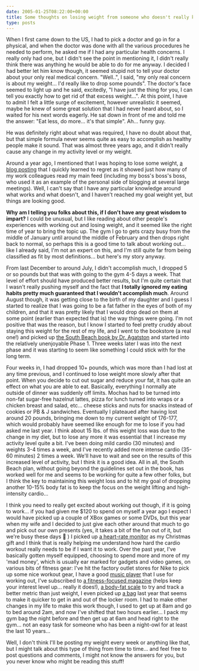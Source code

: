 ```yaml
---
date: 2005-01-25T08:22:00+00:00
title: Some thoughts on losing weight from someone who doesn't really know that much about it...
type: posts
---
```

When I first came down to the US, I had to pick a doctor and go in for a physical, and when the doctor was done with all the various procedures he needed to perform, he asked me if I had any particular health concerns. I really only had one, but I didn't see the point in mentioning it, I didn't really think there was anything he would be able to do for me anyway. I decided I had better let him know though, it seemed stupid not to tell your doctor about your only real medical concern. "Well..", I said, "my only real concern is about my weight... I'd really like to drop some pounds". The doctor's face seemed to light up and he said, excitedly, "I have just the thing for you, I can tell you exactly how to get rid of that excess weight...". At this point, I have to admit I felt a little surge of excitement, however unrealistic it seemed, maybe he knew of some great solution that I had never heard about, so I waited for his next words eagerly. He sat down in front of me and told me the answer: "Eat less, do more... it's that simple". Ah... funny guy.

He was definitely right about what was required, I have no doubt about that, but that simple formula never seems quite as easy to accomplish as healthy people make it sound. That was almost three years ago, and it didn't really cause any change in my activity level or my weight.

Around a year ago, I mentioned that I was hoping to lose some weight, [a blog posting](https://blogs.duncanmackenzie.net/duncanma/archive/2004/01/07/351.aspx) that I quickly learned to regret as it showed just how many of my work colleagues read my main feed (including my boss's boss's boss, who used it as an example of the personal side of blogging at several large meetings). Well, I can't say that I have any particular knowledge around what works and what doesn't, and I haven't reached my goal weight yet, but things are looking good.

**Why am I telling you folks about this, if I don't have any great wisdom to impart?** I could be unusual, but I like reading about other people's experiences with working out and losing weight, and it seemed like the right time of year to bring the topic up. The gym I go to gets crazy busy from the middle of January until around the middle of February and then drops right back to normal, so perhaps this is a good time to talk about working out... like I already said, I'm not an expert on this, and I'm still quite far from being classified as fit by most definitions... but here's my story anyway.

From last December to around July, I didn't accomplish much, I dropped 5 or so pounds but that was with going to the gym 4-5 days a week. That level of effort should have produced better results, but I'm quite certain that I wasn't really pushing myself and the fact that **I totally ignored my eating habits pretty much guaranteed that I wouldn't accomplish much**. Around August though, it was getting close to the birth of my daughter and I guess I started to realize that I was going to be a fat father in the eyes of both of my children, and that it was pretty likely that I would drop dead on them at some point (earlier than expected that is) the way things were going. I'm not positive that was the reason, but I know I started to feel pretty cruddy about staying this weight for the rest of my life, and I went to the bookstore (a real one!) and picked up [the South Beach book by Dr. Agatston](https://www.amazon.com/exec/obidos/ASIN/1579546463/duncanmackenz-20?creative=327641&camp=14573&link_code=as1) and started into the relatively unenjoyable Phase 1. Three weeks later I was into the next phase and it was starting to seem like something I could stick with for the long term.

Four weeks in, I had dropped 10+ pounds, which was more than I had lost at any time previous, and I continued to lose weight more slowly after that point. When you decide to cut out sugar and reduce your fat, it has quite an effect on what you are able to eat. Basically, everything I normally ate outside of dinner was suddenly off limits. Mochas had to be turned into non-fat sugar-free hazelnut lattes, pizza for lunch turned into wraps or a chicken breast and salad, etc... cheese sticks and nuts for snacks instead of cookies or PB & J sandwiches. Eventually I plateaued after having lost around 20 pounds, bringing me down to my current weight of 176-177, which would probably have seemed like enough for me to lose if you had asked me last year. I think about 15 lbs. of this weight loss was due to the change in my diet, but to lose any more it was essential that I increase my activity level quite a bit. I've been doing mild cardio (30 minutes) and weights 3-4 times a week, and I've recently added more intense cardio (35-60 minutes) 2 times a week. We'll have to wait and see on the results of this increased level of activity, but I think it is a good idea. All in all, the South Beach plan, without going beyond the guidelines set out in the book, has worked well for me and seems to be working for quite a few other folks, but I think the key to maintaining this weight loss and to hit my goal of dropping another 10-15% body fat is to keep the focus on the weight lifting and high-intensity cardio...

I think you need to really get excited about working out though, if it is going to work... if you had given me $120 to spend on myself a year ago I expect I would have picked up a couple of XBox games or some DVDs, but this year when my wife and I decided to just give each other around that much to go and pick out our own presents (yes, it takes a bit of the fun out of it, but we're busy these days 🙂 ) I picked up [a heart-rate monitor](https://www.amazon.com/exec/obidos/ASIN/B0000DC3IW/duncanmackenz-20?creative=327641&camp=14573&link_code=as1) as my Christmas gift and I think that is really helping me understand how hard the cardio workout really needs to be if I want it to work. Over the past year, I've basically gotten myself equipped, choosing to spend more and more of my 'mad money', which is usually ear marked for gadgets and video games, on various bits of fitness gear: I've hit the factory outlet stores for Nike to pick up some nice workout gear, I have a good [music player](https://www.amazon.com/exec/obidos/ASIN/B0000AQIFY/duncanmackenz-20?creative=327641&camp=14573&link_code=as1) that I use for working out, I've subscribed to [a fitness-focused magazine](https://www.amazon.com/exec/obidos/ASIN/B00005N7RD/duncanmackenz-20?dev-t=mason-wrapper%26camp=2025%26link_code=xm2) (helps keep your interest level up... really it does!), [a body-fat scale](https://www.amazon.com/exec/obidos/ASIN/B000094ZGG/duncanmackenz-20?creative=327641&camp=14573&link_code=as1) to try and track a better metric than just weight, I even picked up [a bag](https://www.amazon.com/exec/obidos/ASIN/B0006ZB79C/duncanmackenz-20?creative=327641&camp=14573&link_code=as1) last year that seems to make it quicker to get in and out of the locker room. I had to make other changes in my life to make this work though, I used to get up at 8am and go to bed around 2am, and now I've shifted that two hours earlier... I pack my gym bag the night before and then get up at 6am and head right to the gym... not an easy task for someone who has been a night-owl for at least the last 10 years...

Well, I don't think I'll be posting my weight every week or anything like that, but I might talk about this type of thing from time to time... and feel free to post questions and comments, I might not know the answers for you, but you never know who might be reading this stuff!
